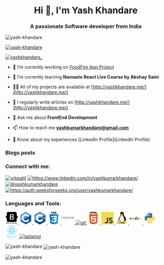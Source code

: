 <h1 align="center">Hi 👋, I'm Yash Khandare</h1>
<h3 align="center">A passionate Software developer from India</h3>

<p align="left"> <img src="https://komarev.com/ghpvc/?username=yash-khandare&label=Profile%20views&color=0e75b6&style=flat" alt="yash-khandare" /> </p>

<p align="left"> <a href="https://github.com/ryo-ma/github-profile-trophy"><img src="https://github-profile-trophy.vercel.app/?username=yash-khandare" alt="yash-khandare" /></a> </p>

<p align="left"> <a href="https://twitter.com/yashkhandare_" target="blank"><img src="https://img.shields.io/twitter/follow/yrkpatil?logo=twitter&style=for-the-badge" alt="yashkhandare_" /></a> </p>

- 🔭 I’m currently working on [FoodFire App Project](https://github.com/Yash-Khandare/FoodFire-App-Project)

- 🌱 I’m currently learning **Namaste React Live Course by Akshay Saini**

- 👨‍💻 All of my projects are available at [http://yashkhandare.me/](http://yashkhandare.me/)

- 📝 I regularly write articles on [http://yashkhandare.me/](http://yashkhandare.me/)

- 💬 Ask me about **FrontEnd Development**

- 📫 How to reach me **yashkumarkhandare@gmail.com**

- 📄 Know about my experiences [LinkedIn Profile](LinkedIn Profile)

### Blogs posts
<!-- BLOG-POST-LIST:START -->
<!-- BLOG-POST-LIST:END -->

<h3 align="left">Connect with me:</h3>
<p align="left">
<a href="https://twitter.com/yrkpatil" target="blank"><img align="center" src="https://raw.githubusercontent.com/rahuldkjain/github-profile-readme-generator/master/src/images/icons/Social/twitter.svg" alt="yrkpatil" height="30" width="40" /></a>
<a href="https://linkedin.com/in/https://www.linkedin.com/in/yashkumarkhandare/" target="blank"><img align="center" src="https://raw.githubusercontent.com/rahuldkjain/github-profile-readme-generator/master/src/images/icons/Social/linked-in-alt.svg" alt="https://www.linkedin.com/in/yashkumarkhandare/" height="30" width="40" /></a>
<a href="https://medium.com/@yashkumarkhandare" target="blank"><img align="center" src="https://raw.githubusercontent.com/rahuldkjain/github-profile-readme-generator/master/src/images/icons/Social/medium.svg" alt="@yashkumarkhandare" height="30" width="40" /></a>
<a href="https://auth.geeksforgeeks.org/user/https://auth.geeksforgeeks.org/user/yashkumarkhandare/" target="blank"><img align="center" src="https://raw.githubusercontent.com/rahuldkjain/github-profile-readme-generator/master/src/images/icons/Social/geeks-for-geeks.svg" alt="https://auth.geeksforgeeks.org/user/yashkumarkhandare/" height="30" width="40" /></a>
</p>

<h3 align="left">Languages and Tools:</h3>
<p align="left"> <a href="https://getbootstrap.com" target="_blank" rel="noreferrer"> <img src="https://raw.githubusercontent.com/devicons/devicon/master/icons/bootstrap/bootstrap-plain-wordmark.svg" alt="bootstrap" width="40" height="40"/> </a> <a href="https://www.cprogramming.com/" target="_blank" rel="noreferrer"> <img src="https://raw.githubusercontent.com/devicons/devicon/master/icons/c/c-original.svg" alt="c" width="40" height="40"/> </a> <a href="https://www.w3schools.com/cpp/" target="_blank" rel="noreferrer"> <img src="https://raw.githubusercontent.com/devicons/devicon/master/icons/cplusplus/cplusplus-original.svg" alt="cplusplus" width="40" height="40"/> </a> <a href="https://www.w3schools.com/css/" target="_blank" rel="noreferrer"> <img src="https://raw.githubusercontent.com/devicons/devicon/master/icons/css3/css3-original-wordmark.svg" alt="css3" width="40" height="40"/> </a> <a href="https://expressjs.com" target="_blank" rel="noreferrer"> <img src="https://raw.githubusercontent.com/devicons/devicon/master/icons/express/express-original-wordmark.svg" alt="express" width="40" height="40"/> </a> <a href="https://git-scm.com/" target="_blank" rel="noreferrer"> <img src="https://www.vectorlogo.zone/logos/git-scm/git-scm-icon.svg" alt="git" width="40" height="40"/> </a> <a href="https://www.w3.org/html/" target="_blank" rel="noreferrer"> <img src="https://raw.githubusercontent.com/devicons/devicon/master/icons/html5/html5-original-wordmark.svg" alt="html5" width="40" height="40"/> </a> <a href="https://developer.mozilla.org/en-US/docs/Web/JavaScript" target="_blank" rel="noreferrer"> <img src="https://raw.githubusercontent.com/devicons/devicon/master/icons/javascript/javascript-original.svg" alt="javascript" width="40" height="40"/> </a> <a href="https://www.linux.org/" target="_blank" rel="noreferrer"> <img src="https://raw.githubusercontent.com/devicons/devicon/master/icons/linux/linux-original.svg" alt="linux" width="40" height="40"/> </a> <a href="https://nodejs.org" target="_blank" rel="noreferrer"> <img src="https://raw.githubusercontent.com/devicons/devicon/master/icons/nodejs/nodejs-original-wordmark.svg" alt="nodejs" width="40" height="40"/> </a> <a href="https://www.python.org" target="_blank" rel="noreferrer"> <img src="https://raw.githubusercontent.com/devicons/devicon/master/icons/python/python-original.svg" alt="python" width="40" height="40"/> </a> <a href="https://reactjs.org/" target="_blank" rel="noreferrer"> <img src="https://raw.githubusercontent.com/devicons/devicon/master/icons/react/react-original-wordmark.svg" alt="react" width="40" height="40"/> </a> <a href="https://tailwindcss.com/" target="_blank" rel="noreferrer"> <img src="https://www.vectorlogo.zone/logos/tailwindcss/tailwindcss-icon.svg" alt="tailwind" width="40" height="40"/> </a> </p>

<p><img align="left" src="https://github-readme-stats.vercel.app/api/top-langs?username=yash-khandare&show_icons=true&locale=en&layout=compact" alt="yash-khandare" /></p>

<p>&nbsp;<img align="center" src="https://github-readme-stats.vercel.app/api?username=yash-khandare&show_icons=true&locale=en" alt="yash-khandare" /></p>

<p><img align="center" src="https://github-readme-streak-stats.herokuapp.com/?user=yash-khandare&" alt="yash-khandare" /></p>
